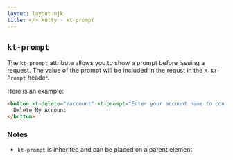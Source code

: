 ```yaml
---
layout: layout.njk
title: </> kutty - kt-prompt
---
```


## `kt-prompt`

The `kt-prompt` attribute allows you to show a prompt before issuing a request.  The value of
the prompt will be included in the requst in the `X-KT-Prompt` header.

Here is an example:

```html
<button kt-delete="/account" kt-prompt="Enter your account name to confirm deletion">
  Delete My Account
</button>
```

### Notes

* `kt-prompt` is inherited and can be placed on a parent element
